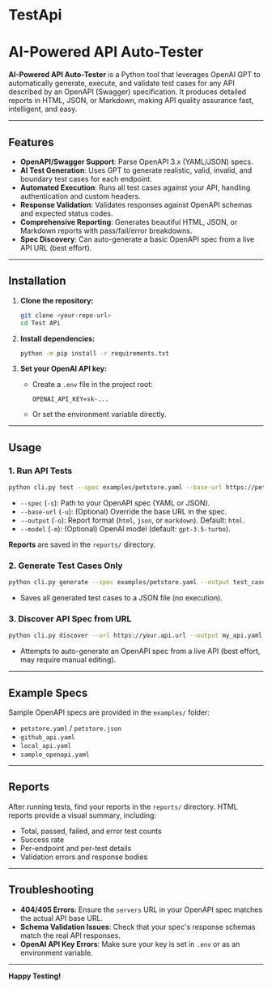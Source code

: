 # TestApi

# AI-Powered API Auto-Tester

**AI-Powered API Auto-Tester** is a Python tool that leverages OpenAI GPT to automatically generate, execute, and validate test cases for any API described by an OpenAPI (Swagger) specification. It produces detailed reports in HTML, JSON, or Markdown, making API quality assurance fast, intelligent, and easy.

---

## Features

- **OpenAPI/Swagger Support**: Parse OpenAPI 3.x (YAML/JSON) specs.
- **AI Test Generation**: Uses GPT to generate realistic, valid, invalid, and boundary test cases for each endpoint.
- **Automated Execution**: Runs all test cases against your API, handling authentication and custom headers.
- **Response Validation**: Validates responses against OpenAPI schemas and expected status codes.
- **Comprehensive Reporting**: Generates beautiful HTML, JSON, or Markdown reports with pass/fail/error breakdowns.
- **Spec Discovery**: Can auto-generate a basic OpenAPI spec from a live API URL (best effort).

---

## Installation

1. **Clone the repository:**
   ```bash
   git clone <your-repo-url>
   cd Test APi
   ```

2. **Install dependencies:**
   ```bash
   python -m pip install -r requirements.txt
   ```

3. **Set your OpenAI API key:**
   - Create a `.env` file in the project root:
     ```
     OPENAI_API_KEY=sk-...
     ```
   - Or set the environment variable directly.

---

## Usage

### 1. Run API Tests

```bash
python cli.py test --spec examples/petstore.yaml --base-url https://petstore3.swagger.io/api/v3 --output html
```

- `--spec` (`-s`): Path to your OpenAPI spec (YAML or JSON).
- `--base-url` (`-u`): (Optional) Override the base URL in the spec.
- `--output` (`-o`): Report format (`html`, `json`, or `markdown`). Default: `html`.
- `--model` (`-m`): (Optional) OpenAI model (default: `gpt-3.5-turbo`).

**Reports** are saved in the `reports/` directory.

### 2. Generate Test Cases Only

```bash
python cli.py generate --spec examples/petstore.yaml --output test_cases.json
```

- Saves all generated test cases to a JSON file (no execution).

### 3. Discover API Spec from URL

```bash
python cli.py discover --url https://your.api.url --output my_api.yaml
```

- Attempts to auto-generate an OpenAPI spec from a live API (best effort, may require manual editing).

---

## Example Specs

Sample OpenAPI specs are provided in the `examples/` folder:
- `petstore.yaml` / `petstore.json`
- `github_api.yaml`
- `local_api.yaml`
- `sample_openapi.yaml`

---

## Reports

After running tests, find your reports in the `reports/` directory. HTML reports provide a visual summary, including:
- Total, passed, failed, and error test counts
- Success rate
- Per-endpoint and per-test details
- Validation errors and response bodies

---

## Troubleshooting

- **404/405 Errors**: Ensure the `servers` URL in your OpenAPI spec matches the actual API base URL.
- **Schema Validation Issues**: Check that your spec's response schemas match the real API responses.
- **OpenAI API Key Errors**: Make sure your key is set in `.env` or as an environment variable.

---

**Happy Testing!** 
